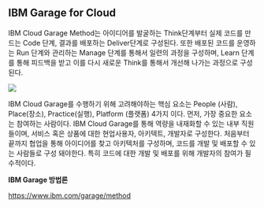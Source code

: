 ## IBM Garage for Cloud

IBM Cloud Garage Method는 아이디어를 발굴하는 Think단계부터 실제 코드를 만드는 Code 단계, 결과를 배포하는 Deliver단계로 구성된다. 또한 배포된 코드를 운영하는 Run 단계와 관리하는 Manage 단계를 통해서 일련의 과정을 구성하며, Learn 단계를 통해 피드백을 받고 이를 다시 새로운 Think를 통해서 개선해 나가는 과정으로 구성된다.

![](/contents/04_라이브러리/01/image1.jpg)

IBM Cloud Garage를 수행하기 위해 고려해야하는 핵심 요소는 People (사람), Place(장소), Practice(실행), Platform (플랫폼) 4가지 이다.  먼저, 가장 중요한 요소는 참여하는 사람이다. IBM Cloud Garage를 통해 역량을 내재화할 수 있는 내부 직원들이며, 서비스 혹은 상품에 대한 현업사용자, 아키텍트, 개발자로 구성한다. 처음부터 끝까지 협업을 통해 아이디어를 찾고 아키텍처를 구성하며, 코드를 개발 및 배포할 수 있는 사람들로 구성 돼야한다. 특히 코드에 대한 개발 및 배포를 위해 개발자의 참여가 필수적이다.


**IBM Garage 방법론**

https://www.ibm.com/garage/method
